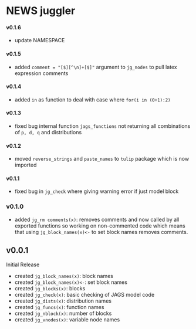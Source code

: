 # NEWS juggler

#### v0.1.6

- update NAMESPACE

#### v0.1.5

- added `comment = "[$][^\n]+[$]"` argument to `jg_nodes` to pull latex expression comments

#### v0.1.4

- added `in` as function to deal with case where `for(i in (0+1):2)`

#### v0.1.3

- fixed bug internal function `jags_functions` not returning all combinations of
`p, d, q` and distributions

#### v0.1.2

- moved `reverse_strings` and `paste_names` to `tulip` package which is now imported

#### v0.1.1

- fixed bug in `jg_check` where giving warning error if just model block

### v0.1.0

- added `jg_rm comments(x)`: removes comments and now called
by all exported functions so working on non-commented code
which means that using `jg_block_names(x)<-` to set
block names removes comments.

## v0.0.1

Initial Release

- created `jg_block_names(x)`: block names
- created `jg_block_names(x)<-`: set block names
- created `jg_blocks(x)`: blocks
- created `jg_check(x)`: basic checking of JAGS model code       
- created `jg_dists(x)`: distribution names 
- created `jg_funcs(x)`: function names
- created `jg_nblock(x)`: number of blocks
- created `jg_vnodes(x)`: variable node names
